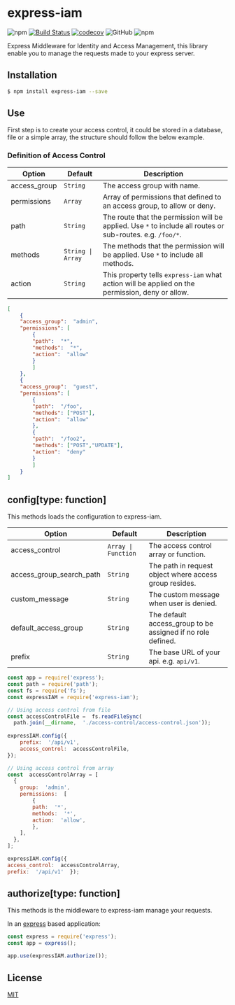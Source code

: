 #  express-iam

  
![npm](https://img.shields.io/npm/v/express-iam)
[![Build Status](https://travis-ci.org/leonardofurnielis/express-iam.svg?branch=master)](https://travis-ci.org/leonardofurnielis/express-iam)
[![codecov](https://codecov.io/gh/leonardofurnielis/express-iam/branch/master/graph/badge.svg?token=MKNBSDCL7N)](https://codecov.io/gh/leonardofurnielis/express-iam)
![GitHub](https://img.shields.io/github/license/leonardofurnielis/express-iam)
![npm](https://img.shields.io/npm/dm/express-iam)

  

Express Middleware for Identity and Access Management, this library enable you to manage the requests made to your express server.

  

##  Installation

  
  ```bash
$ npm install express-iam --save

```
  

##  Use

  

First step is to create your access control, it could be stored in a database, file or a simple array, the structure should follow the below example.

  

### Definition of Access Control

| Option | Default | Description |
| ------ |---------| ------------ |
| access_group | `String` | The access group with name. |
| permissions | `Array` | Array of permissions that defined to an access group, to allow or deny. |
| path | `String` | The route that the permission will be applied. Use `*` to include all routes or sub-routes. e.g. `/foo/*`. |
| methods | `String \| Array` | The methods that the permission will be applied. Use `*` to include all methods. |
| action | `String` | This property tells `express-iam` what action will be applied on the permission, deny or allow. |


```json
[
	{
	"access_group":  "admin",
	"permissions": [
		{
		"path":  "*",
		"methods":  "*",
		"action":  "allow"
		}
		]
	},
	{
	"access_group":  "guest",
	"permissions": [
		{
		"path":  "/foo",
		"methods": ["POST"],
		"action":  "allow"
		},
		{
		"path":  "/foo2",
		"methods": ["POST","UPDATE"],
		"action":  "deny"
		}
		]
 	}
]

```


## config\[type: function]
This methods loads the configuration to express-iam.

| Option | Default | Description |
| ------ |---------| ------------ |
| access_control | `Array \| Function` | The access control array or function. |
| access_group_search_path | `String` | The path in request object where access group resides. |
| custom_message | `String` | The custom message when user is denied. |
| default_access_group | `String` | The default access_group to be assigned if no role defined. |
| prefix | `String` | The base URL of your api. e.g. `api/v1`. |
  


```js
const app = require('express');
const path = require('path');
const fs = require('fs');
const expressIAM = require('express-iam');

// Using access control from file
const accessControlFile =  fs.readFileSync(
  path.join(__dirname,  './access-control/access-control.json'));
  
expressIAM.config({
	prefix:  '/api/v1',
	access_control:  accessControlFile,
});

// Using access control from array
const  accessControlArray = [
  {
	group:  'admin',
	permissions:  [
		{
		path:  '*',
		methods:  '*',
		action:  'allow',
		},
    ],
  },
];

expressIAM.config({  
access_control:  accessControlArray,  
prefix:  '/api/v1'  });
```

## authorize\[type: function]
This methods is the middleware to express-iam manage your requests.

In an [express](https://www.npmjs.com/package/express) based application:

```js
const express = require('express');
const app = express();

app.use(expressIAM.authorize());

```

##  License

  
[MIT](LICENSE)
